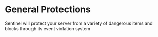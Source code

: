 # General Protections
Sentinel will protect your server from a variety of dangerous items and blocks through its event violation system